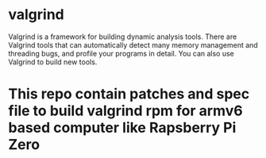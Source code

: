 # valgrind
Valgrind is a framework for building dynamic analysis tools. There are Valgrind tools that can automatically detect many memory management and threading bugs, and profile your programs in detail. You can also use Valgrind to build new tools.

# This repo contain patches and spec file to build valgrind rpm for armv6 based computer like Rapsberry Pi Zero
